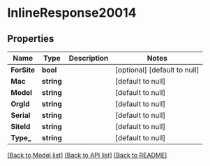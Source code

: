 # InlineResponse20014

## Properties
Name | Type | Description | Notes
------------ | ------------- | ------------- | -------------
**ForSite** | **bool** |  | [optional] [default to null]
**Mac** | **string** |  | [default to null]
**Model** | **string** |  | [default to null]
**OrgId** | **string** |  | [default to null]
**Serial** | **string** |  | [default to null]
**SiteId** | **string** |  | [default to null]
**Type_** | **string** |  | [default to null]

[[Back to Model list]](../README.md#documentation-for-models) [[Back to API list]](../README.md#documentation-for-api-endpoints) [[Back to README]](../README.md)

